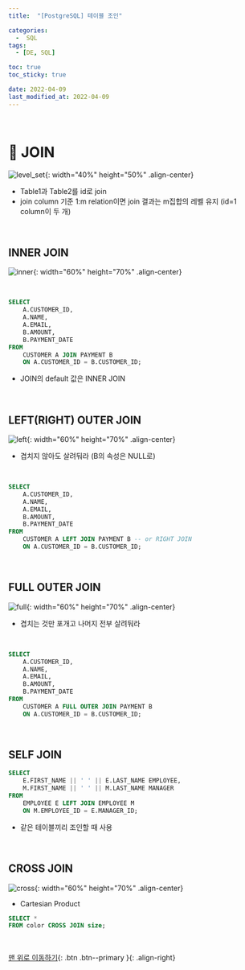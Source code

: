 ```yaml
---
title:  "[PostgreSQL] 테이블 조인" 

categories:
  -  SQL
tags:
  - [DE, SQL]

toc: true
toc_sticky: true

date: 2022-04-09
last_modified_at: 2022-04-09
---
```



<br>

# 🐘 JOIN

![level_set](https://user-images.githubusercontent.com/96368476/162577316-0d1ecf1a-2c85-4c6f-969e-e6d1b68c4f74.png){: width="40%" height="50%" .align-center}

- Table1과 Table2를 id로 join
- join column 기준 1:m relation이면 join 결과는 m집합의 레벨 유지 (id=1 column이 두 개)


<br>


## INNER JOIN

![inner](https://user-images.githubusercontent.com/96368476/162577877-f1584c71-4d07-4b62-bb29-974c58f9e305.png){: width="60%" height="70%" .align-center}

<br>

``` sql
SELECT 
    A.CUSTOMER_ID,
    A.NAME,
    A.EMAIL,
    B.AMOUNT,
    B.PAYMENT_DATE
FROM 
    CUSTOMER A JOIN PAYMENT B
    ON A.CUSTOMER_ID = B.CUSTOMER_ID;
```

- JOIN의 default 값은 INNER JOIN


<br>


## LEFT(RIGHT) OUTER JOIN

![left](https://user-images.githubusercontent.com/96368476/162577879-bc453277-0b0a-460c-8158-f18f86284ac4.png){: width="60%" height="70%" .align-center}

- 겹치지 않아도 살려둬라 (B의 속성은 NULL로)

<br>

``` sql
SELECT
    A.CUSTOMER_ID,
    A.NAME,
    A.EMAIL,
    B.AMOUNT,
    B.PAYMENT_DATE
FROM 
    CUSTOMER A LEFT JOIN PAYMENT B -- or RIGHT JOIN
    ON A.CUSTOMER_ID = B.CUSTOMER_ID;
```


<br>


## FULL OUTER JOIN

![full](https://user-images.githubusercontent.com/96368476/162577880-352805d0-4a17-4535-bb23-76c778c207a4.png){: width="60%" height="70%" .align-center}

- 겹치는 것만 포개고 나머지 전부 살려둬라

<br>

``` sql
SELECT
    A.CUSTOMER_ID,
    A.NAME,
    A.EMAIL,
    B.AMOUNT,
    B.PAYMENT_DATE
FROM 
    CUSTOMER A FULL OUTER JOIN PAYMENT B 
    ON A.CUSTOMER_ID = B.CUSTOMER_ID;
```


<br>


## SELF JOIN

``` sql
SELECT
    E.FIRST_NAME || ' ' || E.LAST_NAME EMPLOYEE,
    M.FIRST_NAME || ' ' || M.LAST_NAME MANAGER
FROM
    EMPLOYEE E LEFT JOIN EMPLOYEE M
    ON M.EMPLOYEE_ID = E.MANAGER_ID;
```

- 같은 테이블끼리 조인할 때 사용



<br>


## CROSS JOIN

![cross](https://user-images.githubusercontent.com/96368476/162578779-b7ecaf92-54dc-47be-9858-4f1671437db0.png){: width="60%" height="70%" .align-center}

- Cartesian Product

``` sql
SELECT *
FROM color CROSS JOIN size;
```


<br>

[맨 위로 이동하기](#){: .btn .btn--primary }{: .align-right}